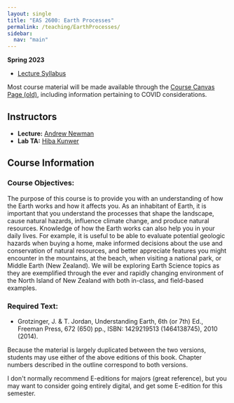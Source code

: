```yaml
---
layout: single
title: "EAS 2600: Earth Processes"
permalink: /teaching/EarthProcesses/
sidebar:
  nav: "main"
---
```

**Spring 2023**

* [Lecture Syllabus](Syllabus_EAS2600_Spring2023.pdf)

Most course material will be made available through the [Course Canvas Page (old)](https://gatech.instructure.com/courses/247876), including information pertaining to COVID considerations.


## Instructors
* **Lecture:** [Andrew Newman](/about)
* **Lab TA:** [Hiba Kunwer](https://eas.gatech.edu/people/kunwer-hiba) 

## Course Information
### Course Objectives:
The purpose of this course is to provide you with an understanding of how the Earth works and how it affects you. As an inhabitant of Earth, it is important that you understand the processes that shape the landscape, cause natural hazards, influence climate change, and produce natural resources. Knowledge of how the Earth works can also help you in your daily lives. For example, it is useful to be able to evaluate potential geologic hazards when buying a home, make informed decisions about the use and conservation of natural resources, and better appreciate features you might encounter in the mountains, at the beach, when visiting a national park, or Middle Earth (New Zealand). We will be exploring Earth Science topics as they are exemplified through the ever and rapidly changing environment of the North Island of New Zealand with both in-class, and field-based examples. 

### Required Text:
* Grotzinger, J. & T. Jordan, Understanding Earth, 6th (or 7th) Ed., Freeman Press, 672 (650) pp., ISBN: 1429219513 (1464138745), 2010 (2014).

Because the material is largely duplicated between the two versions, students may use either of the above editions of this book. Chapter numbers described in the outline correspond to both versions.

I don't normally recommend E-editions for majors (great reference), but you may want to consider going entirely digital, and get some E-edition for this semester. 